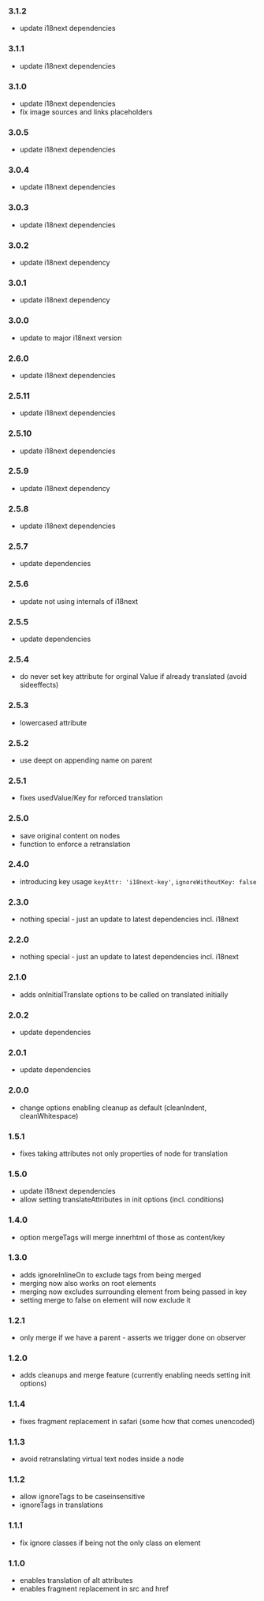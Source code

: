 ### 3.1.2

- update i18next dependencies

### 3.1.1

- update i18next dependencies

### 3.1.0

- update i18next dependencies
- fix image sources and links placeholders

### 3.0.5

- update i18next dependencies

### 3.0.4

- update i18next dependencies

### 3.0.3

- update i18next dependencies

### 3.0.2

- update i18next dependency

### 3.0.1

- update i18next dependency

### 3.0.0

- update to major i18next version

### 2.6.0

- update i18next dependencies

### 2.5.11

- update i18next dependencies

### 2.5.10

- update i18next dependencies

### 2.5.9

- update i18next dependency

### 2.5.8

- update i18next dependencies

### 2.5.7

- update dependencies

### 2.5.6

- update not using internals of i18next

### 2.5.5

- update dependencies

### 2.5.4

- do never set key attribute for orginal Value if already translated (avoid sideeffects)

### 2.5.3

- lowercased attribute

### 2.5.2

- use deept on appending name on parent

### 2.5.1

- fixes usedValue/Key for reforced translation

### 2.5.0

- save original content on nodes
- function to enforce a retranslation

### 2.4.0

- introducing key usage `keyAttr: 'i18next-key'`, `ignoreWithoutKey: false`

### 2.3.0

- nothing special - just an update to latest dependencies incl. i18next

### 2.2.0

- nothing special - just an update to latest dependencies incl. i18next

### 2.1.0

- adds onInitialTranslate options to be called on translated initially

### 2.0.2

- update dependencies

### 2.0.1

- update dependencies

### 2.0.0

- change options enabling cleanup as default (cleanIndent, cleanWhitespace)

### 1.5.1

- fixes taking attributes not only properties of node for translation

### 1.5.0

- update i18next dependencies
- allow setting translateAttributes in init options (incl. conditions)

### 1.4.0

- option mergeTags will merge innerhtml of those as content/key

### 1.3.0

- adds ignoreInlineOn to exclude tags from being merged
- merging now also works on root elements
- merging now excludes surrounding element from being passed in key
- setting merge to false on element will now exclude it

### 1.2.1

- only merge if we have a parent - asserts we trigger done on observer

### 1.2.0

- adds cleanups and merge feature (currently enabling needs setting init options)

### 1.1.4

- fixes fragment replacement in safari (some how that comes unencoded)

### 1.1.3

- avoid retranslating virtual text nodes inside a node

### 1.1.2

- allow ignoreTags to be caseinsensitive
- ignoreTags in translations

### 1.1.1

- fix ignore classes if being not the only class on element

### 1.1.0

- enables translation of alt attributes
- enables fragment replacement in src and href
